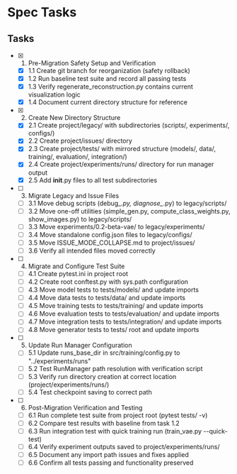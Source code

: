 # Spec Tasks

## Tasks

- [x] 1. Pre-Migration Safety Setup and Verification
  - [x] 1.1 Create git branch for reorganization (safety rollback)
  - [x] 1.2 Run baseline test suite and record all passing tests
  - [x] 1.3 Verify regenerate_reconstruction.py contains current visualization logic
  - [x] 1.4 Document current directory structure for reference

- [x] 2. Create New Directory Structure
  - [x] 2.1 Create project/legacy/ with subdirectories (scripts/, experiments/, configs/)
  - [x] 2.2 Create project/issues/ directory
  - [x] 2.3 Create project/tests/ with mirrored structure (models/, data/, training/, evaluation/, integration/)
  - [x] 2.4 Create project/experiments/runs/ directory for run manager output
  - [x] 2.5 Add __init__.py files to all test subdirectories

- [ ] 3. Migrate Legacy and Issue Files
  - [ ] 3.1 Move debug scripts (debug_*.py, diagnose_*.py) to legacy/scripts/
  - [ ] 3.2 Move one-off utilities (simple_gen.py, compute_class_weights.py, show_images.py) to legacy/scripts/
  - [ ] 3.3 Move experiments/0.2-beta-vae/ to legacy/experiments/
  - [ ] 3.4 Move standalone config.json files to legacy/configs/
  - [ ] 3.5 Move ISSUE_MODE_COLLAPSE.md to project/issues/
  - [ ] 3.6 Verify all intended files moved correctly

- [ ] 4. Migrate and Configure Test Suite
  - [ ] 4.1 Create pytest.ini in project root
  - [ ] 4.2 Create root conftest.py with sys.path configuration
  - [ ] 4.3 Move model tests to tests/models/ and update imports
  - [ ] 4.4 Move data tests to tests/data/ and update imports
  - [ ] 4.5 Move training tests to tests/training/ and update imports
  - [ ] 4.6 Move evaluation tests to tests/evaluation/ and update imports
  - [ ] 4.7 Move integration tests to tests/integration/ and update imports
  - [ ] 4.8 Move generator tests to tests/ root and update imports

- [ ] 5. Update Run Manager Configuration
  - [ ] 5.1 Update runs_base_dir in src/training/config.py to "../experiments/runs"
  - [ ] 5.2 Test RunManager path resolution with verification script
  - [ ] 5.3 Verify run directory creation at correct location (project/experiments/runs/)
  - [ ] 5.4 Test checkpoint saving to correct path

- [ ] 6. Post-Migration Verification and Testing
  - [ ] 6.1 Run complete test suite from project root (pytest tests/ -v)
  - [ ] 6.2 Compare test results with baseline from task 1.2
  - [ ] 6.3 Run integration test with quick training run (train_vae.py --quick-test)
  - [ ] 6.4 Verify experiment outputs saved to project/experiments/runs/
  - [ ] 6.5 Document any import path issues and fixes applied
  - [ ] 6.6 Confirm all tests passing and functionality preserved
